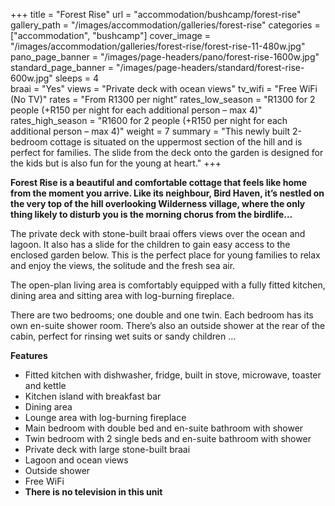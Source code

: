 +++
title = "Forest Rise"
url = "accommodation/bushcamp/forest-rise"
gallery_path = "/images/accommodation/galleries/forest-rise"
categories = ["accommodation", "bushcamp"]
cover_image = "/images/accommodation/galleries/forest-rise/forest-rise-11-480w.jpg"
pano_page_banner = "/images/page-headers/pano/forest-rise-1600w.jpg"
standard_page_banner = "/images/page-headers/standard/forest-rise-600w.jpg"
sleeps = 4  
braai = "Yes"
views = "Private deck with ocean views"
tv_wifi = "Free WiFi (No TV)"
rates = "From R1300 per night"
rates_low_season = "R1300 for 2 people (+R150 per night for each additional person – max 4)"
rates_high_season = "R1600 for 2 people (+R150 per night for each additional person – max 4)"
weight = 7
summary = "This newly built 2-bedroom cottage is situated on the uppermost section of the hill and is perfect for families. The slide from the deck onto the garden is designed for the kids but is also fun for the young at heart."
+++

__Forest Rise is a beautiful and comfortable cottage that feels like home from the moment you arrive\. Like its neighbour, Bird Haven, it’s nestled on the very top of the hill overlooking Wilderness village, where the only thing likely to disturb you is the morning chorus from the birdlife…__

The private deck with stone\-built braai offers views over the ocean and lagoon\. It also has a slide for the children to gain easy access to the enclosed garden below\. This is the perfect place for young families to relax and enjoy the views, the solitude and the fresh sea air\.

The open\-plan living area is comfortably equipped with a fully fitted kitchen, dining area and sitting area with log\-burning fireplace\.

There are two bedrooms; one double and one twin\. Each bedroom has its own en\-suite shower room\. There’s also an outside shower at the rear of the cabin, perfect for rinsing wet suits or sandy children …

__Features__

- Fitted kitchen with dishwasher, fridge, built in stove, microwave, toaster and kettle
- Kitchen island with breakfast bar
- Dining area
- Lounge area with log\-burning fireplace
- Main bedroom with double bed and en\-suite bathroom with shower
- Twin bedroom with 2 single beds and en\-suite bathroom with shower
- Private deck with large stone\-built braai
- Lagoon and ocean views
- Outside shower
- Free WiFi
- __There is no television in this unit__
